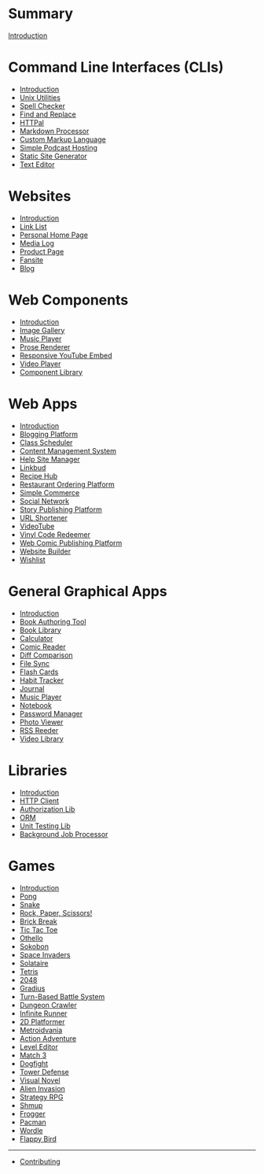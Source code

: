 # Summary

[Introduction](./_introduction.md)

# Command Line Interfaces (CLIs)

- [Introduction](./command-line-interfaces/_introduction.md)
- [Unix Utilities](./command-line-interfaces/unix-utilities.md)
- [Spell Checker](./command-line-interfaces/spell-checker.md)
- [Find and Replace](./command-line-interfaces/find-and-replace.md)
- [HTTPal](./command-line-interfaces/httpal.md)
- [Markdown Processor](./command-line-interfaces/markdown-processor.md)
- [Custom Markup Language](./command-line-interfaces/custom-markup-language.md)
- [Simple Podcast Hosting](./command-line-interfaces/simple-podcast-hosting.md)
- [Static Site Generator](./command-line-interfaces/static-site-generator.md)
- [Text Editor](./command-line-interfaces/text-editor.md)

# Websites

- [Introduction](./websites/_introduction.md)
- [Link List](./websites/link-list.md)
- [Personal Home Page](./websites/homepage.md)
- [Media Log](./websites/media-log.md)
- [Product Page](./websites/product-page.md)
- [Fansite](./websites/fansite.md)
- [Blog](./websites/blog.md)

# Web Components

- [Introduction](./web-components/_introduction.md)
- [Image Gallery](./web-components/image-gallery.md)
- [Music Player](./web-components/music-player.md)
- [Prose Renderer](./web-components/prose-renderer.md)
- [Responsive YouTube Embed](./web-components/responsive-youtube-embed.md)
- [Video Player](./web-components/video-player.md)
- [Component Library]()

# Web Apps

- [Introduction](./web-apps/_introduction.md)
- [Blogging Platform](./web-apps/blogging-platform.md)
- [Class Scheduler](./web-apps/class-scheduler.md)
- [Content Management System](./web-apps/content-management-system.md)
- [Help Site Manager](./web-apps/help-site-manager.md)
- [Linkbud](./web-apps/linkbud.md)
- [Recipe Hub](./web-apps/recipehub.md)
- [Restaurant Ordering Platform](./web-apps/restaurant-ordering-platform.md)
- [Simple Commerce](./web-apps/simple-commerce.md)
- [Social Network](./web-apps/social-network.md)
- [Story Publishing Platform](./web-apps/story-publishing-platform.md)
- [URL Shortener](./web-apps/url-shortener.md)
- [VideoTube](./web-apps/videotube.md)
- [Vinyl Code Redeemer](./web-apps/vinyl-code-redeemer.md)
- [Web Comic Publishing Platform](./web-apps/web-comic-platform.md)
- [Website Builder](./web-apps/website-builder.md)
- [Wishlist](./web-apps/wishlist.md)

# General Graphical Apps

- [Introduction](./general-graphical-apps/_introduction.md)
- [Book Authoring Tool](./general-graphical-apps/book-authoring-tool.md)
- [Book Library](./general-graphical-apps/book-library.md)
- [Calculator](./general-graphical-apps/calculator.md)
- [Comic Reader](./general-graphical-apps/comic-reader.md)
- [Diff Comparison](./general-graphical-apps/diff-comparison.md)
- [File Sync](./general-graphical-apps/file-sync.md)
- [Flash Cards](./general-graphical-apps/flash-cards.md)
- [Habit Tracker](./general-graphical-apps/habit-tracker.md)
- [Journal](./general-graphical-apps/journal.md)
- [Music Player](./general-graphical-apps/music-player.md)
- [Notebook](./general-graphical-apps/notebook.md)
- [Password Manager](./general-graphical-apps/password-manager.md)
- [Photo Viewer](./general-graphical-apps/photo-viewer.md)
- [RSS Reeder](./general-graphical-apps/rss-reader.md)
- [Video Library](./general-graphical-apps/video-library.md)

# Libraries

- [Introduction](./libraries/_introduction.md)
- [HTTP Client](./libraries/http-client.md)
- [Authorization Lib](./libraries/authorization-lib.md)
- [ORM](./libraries/orm.md)
- [Unit Testing Lib](./libraries/unit-testing-lib.md)
- [Background Job Processor](./libraries/background-job-processor.md)

# Games

- [Introduction](./games/_introduction.md)
- [Pong]()
- [Snake](./games/snake.md)
- [Rock, Paper, Scissors!](./games/rock-paper-scissors.md)
- [Brick Break]()
- [Tic Tac Toe]()
- [Othello]()
- [Sokobon]()
- [Space Invaders]()
- [Solataire]()
- [Tetris]()
- [2048]()
- [Gradius]()
- [Turn-Based Battle System](./games/turn-based-battle-system.md)
- [Dungeon Crawler](./games/dungeon-crawler.md)
- [Infinite Runner]()
- [2D Platformer](./games/2d-platformer.md)
- [Metroidvania]()
- [Action Adventure]()
- [Level Editor]()
- [Match 3]()
- [Dogfight]()
- [Tower Defense]()
- [Visual Novel]()
- [Alien Invasion](./games/alien-invasion.md)
- [Strategy RPG]()
- [Shmup]()
- [Frogger]()
- [Pacman]()
- [Wordle]()
- [Flappy Bird]()

----------

- [Contributing](./contributing.md)
